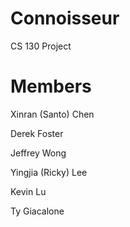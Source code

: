 # Connoisseur
CS 130 Project

# Members
Xinran (Santo) Chen

Derek Foster

Jeffrey Wong

Yingjia (Ricky) Lee

Kevin Lu

Ty Giacalone
